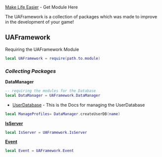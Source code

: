 [Make Life Easier](https://create.roblox.com/marketplace/asset/11651573995/UAFramework) - Get Module Here

The UAFramework is a collection of packages which was made to improve in the development of your game!

## **UAFramework**

Requiring the UAFramework Module

``` lua
local UAFramework = require(path.to.module)
```

### *Collecting Packages*

**DataManager**

``` lua
-- requiring the modules for the Database
local DataManager = UAFramework.DataManager
```

- [UserDatabase](docs/UserDatabase) - This is the Docs for managing the UserDatabase
``` lua
local ManageProfiles= DataManager.createUserDB(name)
```


[**IsServer**](/docs/IsServer)
``` lua
local IsServer = UAFramework.IsServer
```

[**Event**](UAFramework/docs/Event)
``` lua
local Event = UAFramework.Event
```